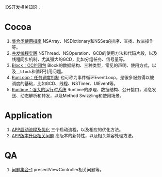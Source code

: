 iOS开发相关知识：

# Cocoa
1. [集合类使用指南](https://github.com/Walkerant/Study/tree/master/ios/md/collection.md) NSArray、NSDictionary和NSSet的排序、查找、枚举操作等。
2. [并发编程实践](https://github.com/Walkerant/Study/tree/master/ios/md/concurrent.md) NSThread、NSOperation、GCD的使用方法和代码片段，以及线程同步机制，尤其强大的GCD，比如分组任务、信号量等。
2. [Block：OC的闭包](https://github.com/Walkerant/Study/tree/master/ios/md/block.md) Block的数据结构、三种类型，常见的声明、使用方式，以及`__block`和循环引用问题。
3. [RunLoop：任务调度机制](https://github.com/Walkerant/Study/tree/master/ios/md/runloop.md) 也可称为事件循环EventLoop，是很多服务得以被调度的基础，比如GCD、线程、NSTimer、UIEvent等。
4. [Runtime：强大的运行时系统](https://github.com/Walkerant/Study/tree/master/ios/md/runtime.md) Runtime的原理、数据结构、公开接口，消息发送、动态解析和转发，以及Method Swizzling和使用场景。

# Application
1. [APP启动流程及优化](https://github.com/Walkerant/Study/tree/master/ios/md/launch.md) 三个启动流程，以及相应的优化方法。
2. [APP版本升级相关问题](https://github.com/Walkerant/Study/tree/master/ios/md/version.md) 高版本的新特性，以及相关兼容处理方法。

# QA
1. [问题集合-1](https://github.com/Walkerant/Study/tree/master/ios/md/qa-1.md) presentViewController相关问题等。